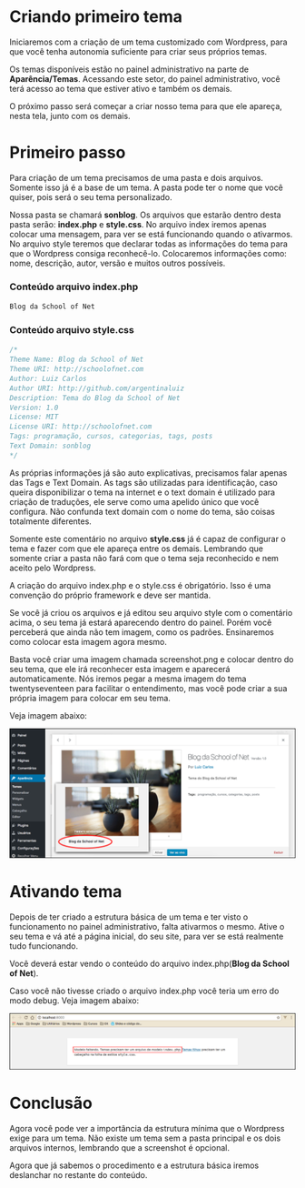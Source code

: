 # Criando primeiro tema

Iniciaremos com a criação de um tema customizado com Wordpress, para que você tenha autonomia suficiente para criar seus próprios temas.

Os temas disponíveis estão no painel administrativo na parte de **Aparência/Temas**. Acessando este setor, do painel administrativo, você terá acesso ao tema que estiver ativo e também os demais.

O próximo passo será começar a criar nosso tema para que ele apareça, nesta tela, junto com os demais.

# Primeiro passo

Para criação de um tema precisamos de uma pasta e dois arquivos. Somente isso já é a base de um tema. A pasta pode ter o nome que você quiser, pois será o seu tema personalizado.

Nossa pasta se chamará **sonblog**. Os arquivos que estarão dentro desta pasta serão: **index.php** e **style.css**. No arquivo index iremos apenas colocar uma mensagem, para ver se está funcionando quando o ativarmos. No arquivo style teremos que declarar todas as informações do tema para que o Wordpress consiga reconhecê-lo. Colocaremos informações como: nome, descrição, autor, versão e muitos outros possíveis.

### Conteúdo arquivo index.php
```php
Blog da School of Net
```

### Conteúdo arquivo style.css

```css
/*
Theme Name: Blog da School of Net
Theme URI: http://schoolofnet.com
Author: Luiz Carlos
Author URI: http://github.com/argentinaluiz
Description: Tema do Blog da School of Net
Version: 1.0
License: MIT
License URI: http://schoolofnet.com
Tags: programação, cursos, categorias, tags, posts
Text Domain: sonblog
*/
```

As próprias informações já são auto explicativas, precisamos falar apenas das Tags e Text Domain. As tags são utilizadas para identificação, caso queira disponibilizar o tema na internet e o text domain é utilizado para criação de traduções, ele serve como uma apelido único que você configura. Não confunda text domain com o nome do tema, são coisas totalmente diferentes.

Somente este comentário no arquivo **style.css** já é capaz de configurar o tema e fazer com que ele apareça entre os demais. Lembrando que somente criar a pasta não fará com que o tema seja reconhecido e nem aceito pelo Wordpress.

A criação do arquivo index.php e o style.css é obrigatório. Isso é uma convenção do próprio framework e deve ser mantida.

Se você já criou os arquivos e já editou seu arquivo style com o comentário acima, o seu tema já estará aparecendo dentro do painel. Porém você perceberá que ainda não tem imagem, como os padrões. Ensinaremos como colocar esta imagem agora mesmo.

Basta você criar uma imagem chamada screenshot.png e colocar dentro do seu tema, que ele irá reconhecer esta imagem e aparecerá automaticamente. Nós iremos pegar a mesma imagem do tema twentyseventeen para facilitar o entendimento, mas você pode criar a sua própria imagem para colocar em seu tema.

Veja imagem abaixo:

![wp_appearance_theme](./images/wp_appearance_theme.png "wp_appearance_theme")

# Ativando tema

Depois de ter criado a estrutura básica de um tema e ter visto o funcionamento no painel administrativo, falta ativarmos o mesmo. Ative o seu tema e vá até a página inicial, do seu site, para ver se está realmente tudo funcionando.

Você deverá estar vendo o conteúdo do arquivo index.php(**Blog da School of Net**).

Caso você não tivesse criado o arquivo index.php você teria um erro do modo debug. Veja imagem abaixo:

![wp_index_error](./images/wp_index_error.png "wp_index_error")

# Conclusão

Agora você pode ver a importância da estrutura mínima que o Wordpress exige para um tema. Não existe um tema sem a pasta principal e os dois arquivos internos, lembrando que a screenshot é opcional.

Agora que já sabemos o procedimento e a estrutura básica iremos deslanchar no restante do conteúdo.